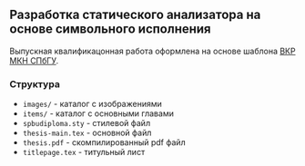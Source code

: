 ## Разработка статического анализатора на основе символьного исполнения

Выпускная квалификацонная работа оформлена на основе шаблона [ВКР МКН СПбГУ](https://github.com/spbu-math-cs/bsse-latex-templates).

### Структура

* `images/` - каталог с изображениями
* `items/` - каталог с основными главами
* `spbudiploma.sty` - стилевой файл
* `thesis-main.tex` - основной файл
* `thesis.pdf` - скомпилированный pdf файл
* `titlepage.tex` - титульный лист
